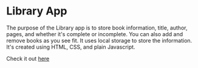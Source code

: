# Library App

The purpose of the Library app is to store book information, title, author, pages, and whether it's complete or incomplete. You can also add and remove books as you see fit. It uses local storage to store the information. It's created using HTML, CSS, and plain Javascript. 

Check it out [here](https://tasnia-projects.netlify.app/odinproject/library/library)
